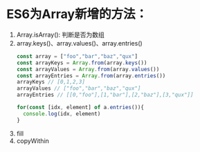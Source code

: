 # ES6为Array新增的方法：
1. Array.isArray(): 判断是否为数组
2. array.keys()、array.values()、array.entries()
   ```js
   const array = ["foo","bar","baz","qux"]
   const arrayKeys = Array.from(array.keys())
   const arrayValues = Array.from(array.values())
   const arrayEntries = Array.from(array.entries())
   arrayKeys // [0,1,2,3]
   arrayValues // ["foo","bar","baz","qux"]
   arrayEntries // [[0,"foo"],[1,"bar"],[2,"baz"],[3,"qux"]]

   for(const [idx, element] of a.entries()){
     console.log(idx, element)
   }
   ```
3. fill
4. copyWithin
